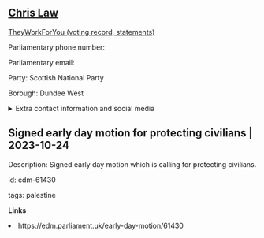 ## <a href="https://members.parliament.uk/member/4403/contact">Chris Law</a>

<a href="https://www.theyworkforyou.com/mp/25270/chris_law/dundee_west">TheyWorkForYou (voting record, statements)</a> 

Parliamentary phone number:  

Parliamentary email:  

Party: Scottish National Party 

Borough: Dundee West 

<details><summary>Extra contact information and social media</summary> 
<li>Website: http://chrislaw.scot/</li>
<li>Twitter: https://twitter.com/chrislawsnp</li>
<li>Constituency office phone number: 01382848906</li>
<li>Constituency office email:</li>
<li>Facebook: https://www.facebook.com/ChrisLawSNP</li>
<li>Instagram:</li>
<li>Youtube:</li>
<li>Linkedin:</li>
<li>Government department phone number:</li>
<li>Government department email:</li>
<li>Threads:</li>
<li>Party office phone number:</li>
<li>Party office email:</li>
<li>Tiktok:</li>
</details>

## Signed early day motion for protecting civilians | 2023-10-24

Description: Signed early day motion which is calling for protecting civilians. 
 
id: edm-61430 

tags: palestine 

**Links** 
 <li>https://edm.parliament.uk/early-day-motion/61430</li>
